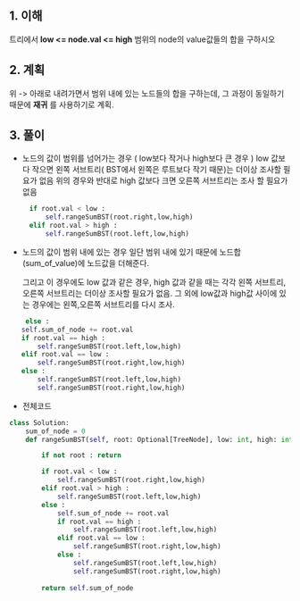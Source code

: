 ## 1. 이해
   트리에서 __low <= node.val <= high__ 범위의 node의 value값들의 합을 구하시오 

## 2. 계획
   위 -> 아래로 내려가면서 범위 내에 있는 노드들의 합을 구하는데, 그 과정이 동일하기 때문에 __재귀__ 를 사용하기로 계획.

## 3. 풀이
   
   * 노드의 값이 범위를 넘어가는 경우 ( low보다 작거나 high보다 큰 경우 )
     low 값보다 작으면 왼쪽 서브트리( BST에서 왼쪽은 루트보다 작기 때문)는 더이상 조사할 필요가 없음
     위의 경우와 반대로 high 값보다 크면 오른쪽 서브트리는 조사 할 필요가 없음
   
   ```python
        if root.val < low : 
            self.rangeSumBST(root.right,low,high)
        elif root.val > high :
            self.rangeSumBST(root.left,low,high)
   ```

   * 노드의 값이 범위 내에 있는 경우
     일단 범위 내에 있기 때문에 노드합(sum_of_value)에 노드값을 더해준다.

     그리고 이 경우에도 low 값과 같은 경우, high 값과 같을 때는 각각 왼쪽 서브트리, 오른쪽 서브트리는 더이상 조사할 필요가 없음.
     그 외에 low값과 high값 사이에 있는 경우에는 왼쪽,오른쪽 서브트리를 다시 조사.

   ```python
       else :
      self.sum_of_node += root.val
      if root.val == high :
          self.rangeSumBST(root.left,low,high)
      elif root.val == low :
          self.rangeSumBST(root.right,low,high)
      else :
          self.rangeSumBST(root.left,low,high)
          self.rangeSumBST(root.right,low,high)
   ```

   * 전체코드
   ```python
   class Solution:
       sum_of_node = 0
       def rangeSumBST(self, root: Optional[TreeNode], low: int, high: int) -> int:
   
           if not root : return 
   
           if root.val < low : 
               self.rangeSumBST(root.right,low,high)
           elif root.val > high :
               self.rangeSumBST(root.left,low,high)
           else :
               self.sum_of_node += root.val
               if root.val == high :
                   self.rangeSumBST(root.left,low,high)
               elif root.val == low :
                   self.rangeSumBST(root.right,low,high)
               else :
                   self.rangeSumBST(root.left,low,high)
                   self.rangeSumBST(root.right,low,high)
           
           return self.sum_of_node
   ```
     
     
   

   
   
